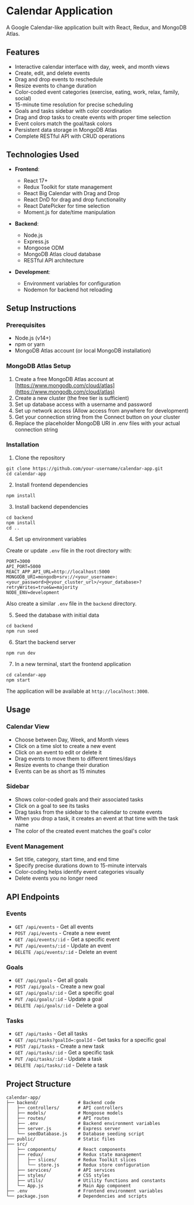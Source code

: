 # Calendar Application

A Google Calendar-like application built with React, Redux, and MongoDB Atlas.

## Features

- Interactive calendar interface with day, week, and month views
- Create, edit, and delete events
- Drag and drop events to reschedule
- Resize events to change duration
- Color-coded event categories (exercise, eating, work, relax, family, social)
- 15-minute time resolution for precise scheduling
- Goals and tasks sidebar with color coordination
- Drag and drop tasks to create events with proper time selection
- Event colors match the goal/task colors
- Persistent data storage in MongoDB Atlas
- Complete RESTful API with CRUD operations

## Technologies Used

- **Frontend**:
  - React 17+
  - Redux Toolkit for state management
  - React Big Calendar with Drag and Drop
  - React DnD for drag and drop functionality
  - React DatePicker for time selection
  - Moment.js for date/time manipulation

- **Backend**:
  - Node.js
  - Express.js
  - Mongoose ODM
  - MongoDB Atlas cloud database
  - RESTful API architecture

- **Development**:
  - Environment variables for configuration
  - Nodemon for backend hot reloading

## Setup Instructions

### Prerequisites

- Node.js (v14+)
- npm or yarn
- MongoDB Atlas account (or local MongoDB installation)

### MongoDB Atlas Setup

1. Create a free MongoDB Atlas account at [https://www.mongodb.com/cloud/atlas](https://www.mongodb.com/cloud/atlas)
2. Create a new cluster (the free tier is sufficient)
3. Set up database access with a username and password
4. Set up network access (Allow access from anywhere for development)
5. Get your connection string from the Connect button on your cluster
6. Replace the placeholder MongoDB URI in .env files with your actual connection string

### Installation

1. Clone the repository

```
git clone https://github.com/your-username/calendar-app.git
cd calendar-app
```

2. Install frontend dependencies

```
npm install
```

3. Install backend dependencies

```
cd backend
npm install
cd ..
```

4. Set up environment variables

Create or update `.env` file in the root directory with:

```
PORT=3000
API_PORT=5000
REACT_APP_API_URL=http://localhost:5000
MONGODB_URI=mongodb+srv://<your_username>:<your_password>@<your_cluster_url>/<your_database>?retryWrites=true&w=majority
NODE_ENV=development
```

Also create a similar `.env` file in the `backend` directory.

5. Seed the database with initial data

```
cd backend
npm run seed
```

6. Start the backend server

```
npm run dev
```

7. In a new terminal, start the frontend application

```
cd calendar-app
npm start
```

The application will be available at `http://localhost:3000`.

## Usage

### Calendar View

- Choose between Day, Week, and Month views
- Click on a time slot to create a new event
- Click on an event to edit or delete it
- Drag events to move them to different times/days
- Resize events to change their duration
- Events can be as short as 15 minutes

### Sidebar

- Shows color-coded goals and their associated tasks
- Click on a goal to see its tasks
- Drag tasks from the sidebar to the calendar to create events
- When you drop a task, it creates an event at that time with the task name
- The color of the created event matches the goal's color

### Event Management

- Set title, category, start time, and end time
- Specify precise durations down to 15-minute intervals
- Color-coding helps identify event categories visually
- Delete events you no longer need

## API Endpoints

### Events

- `GET /api/events` - Get all events
- `POST /api/events` - Create a new event
- `GET /api/events/:id` - Get a specific event
- `PUT /api/events/:id` - Update an event
- `DELETE /api/events/:id` - Delete an event

### Goals

- `GET /api/goals` - Get all goals
- `POST /api/goals` - Create a new goal
- `GET /api/goals/:id` - Get a specific goal
- `PUT /api/goals/:id` - Update a goal
- `DELETE /api/goals/:id` - Delete a goal

### Tasks

- `GET /api/tasks` - Get all tasks
- `GET /api/tasks?goalId=:goalId` - Get tasks for a specific goal
- `POST /api/tasks` - Create a new task
- `GET /api/tasks/:id` - Get a specific task
- `PUT /api/tasks/:id` - Update a task
- `DELETE /api/tasks/:id` - Delete a task

## Project Structure

```
calendar-app/
├── backend/               # Backend code
│   ├── controllers/       # API controllers
│   ├── models/            # Mongoose models
│   ├── routes/            # API routes
│   ├── .env               # Backend environment variables
│   ├── server.js          # Express server
│   └── seedDatabase.js    # Database seeding script
├── public/                # Static files
├── src/
│   ├── components/        # React components
│   ├── redux/             # Redux state management
│   │   ├── slices/        # Redux Toolkit slices
│   │   └── store.js       # Redux store configuration
│   ├── services/          # API services
│   ├── styles/            # CSS styles
│   ├── utils/             # Utility functions and constants
│   └── App.js             # Main App component
├── .env                   # Frontend environment variables
└── package.json           # Dependencies and scripts
```
